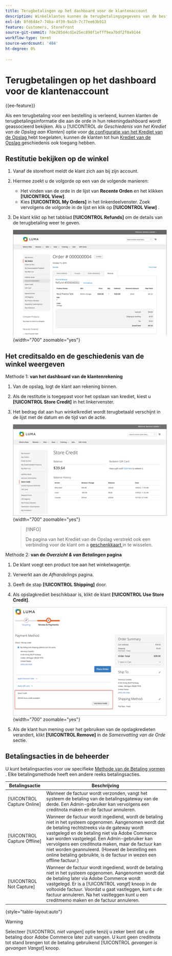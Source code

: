 ```yaml
---
title: Terugbetalingen op het dashboard voor de klantenaccount
description: Winkelklanten kunnen de terugbetalingsgegevens van de bestelling bekijken in hun accountdashboard.
exl-id: 8fd6d4e7-74ba-4f39-9a19-7c77ee63b913
feature: Customers, Storefront
source-git-commit: 7de285d4cd1e25ec890f1efff9ea7bdf2f0a9144
workflow-type: tm+mt
source-wordcount: '484'
ht-degree: 0%

---
```


# Terugbetalingen op het dashboard voor de klantenaccount

{{ee-feature}}

Als een terugbetaling voor een bestelling is verleend, kunnen klanten de terugbetalingsinformatie die aan de orde in hun rekeningdashboard wordt geassocieerd bekijken. Als u [!UICONTROL _de Geschiedenis van het Krediet van de Opslag aan Klanten_] optie voor [ de configuratie van het Krediet van de Opslag ](../customers/credit-configure.md) hebt toegelaten, kunnen de klanten tot hun [ Krediet van de Opslag ](../customers/store-credit.md) geschiedenis ook toegang hebben.

## Restitutie bekijken op de winkel

1. Vanaf de storefront meldt de klant zich aan bij zijn account.

1. Hiermee zoekt u de volgorde op een van de volgende manieren:

   * Het vinden van de orde in de lijst van **Recente Orden** en het klikken **[!UICONTROL View]**.
   * Kies **[!UICONTROL My Orders]** in het linkerdeelvenster. Zoek vervolgens de volgorde in de lijst en klik op **[!UICONTROL View]** .

1. De klant klikt op het tabblad **[!UICONTROL Refunds]** om de details van de terugbetaling weer te geven.

   ![ detail van de Terugbetaling op de storefront ](assets/customer-account-order-refunds.png){width="700" zoomable="yes"}

## Het creditsaldo en de geschiedenis van de winkel weergeven

Methode 1: **van het dashboard van de klantenrekening**

1. Van de opslag, logt de klant aan rekening binnen.

1. Als de restitutie is toegepast voor het opslaan van krediet, kiest u **[!UICONTROL Store Credit]** in het linkervenster.

1. Het bedrag dat aan hun winkelkrediet wordt terugbetaald verschijnt in de lijst met de datum en de tijd van de actie.

   ![ Bedrag teruggegeven om krediet op te slaan ](assets/customer-account-store-credit.png){width="700" zoomable="yes"}

   >[!INFO]
   >
   >De pagina van het Krediet van de Opslag verstrekt ook een verbinding voor de klant om a [ geschenkkaart ](../stores-purchase/product-gift-card-workflow.md#check-status-and-balance-of-the-gift-card) in te wisselen.

Methode 2: **van de _Overzicht &amp; van Betalingen_ pagina**

1. De klant voegt een product toe aan het winkelwagentje.

2. Verwerkt aan de _Afhandelings_ pagina.

3. Geeft de stap **[!UICONTROL Shipping]** door.

4. Als opslagkrediet beschikbaar is, klikt de klant **[!UICONTROL Use Store Credit]**.

   ![ Krediet van de Opslag van Overzicht &amp; van Betalingen pagina ](assets/customer-account-order-refund-from-checkout.png){width="700" zoomable="yes"}

5. Als de klant hun mening over het gebruiken van de opslagkredieten verandert, klikt **[!UICONTROL Remove]** in de _Samenvatting van de Orde_ sectie.

## Betalingsacties in de beheerder

U kunt betalingsacties voor uw specifieke [ Methode van de Betaling vormen ](../configuration-reference/sales/payment-methods.md). Elke betalingsmethode heeft een andere reeks betalingsacties.

| Betalingsactie | Beschrijving |
|--- |---|
| [!UICONTROL Capture Online] | Wanneer de factuur wordt verzonden, vangt het systeem de betaling van de betalingsgateway van de derde. Een Admin-gebruiker kan vervolgens een creditnota maken en de factuur annuleren. |
| [!UICONTROL Capture Offline] | Wanneer de factuur wordt ingediend, wordt de betaling niet in het systeem opgenomen. Aangenomen wordt dat de betaling rechtstreeks via de gateway wordt vastgelegd en de betaling niet via Adobe Commerce kan worden vastgelegd. Een Admin-gebruiker kan vervolgens een creditnota maken, maar de factuur kan niet worden geannuleerd. (Hoewel de bestelling een online betaling gebruikte, is de factuur in wezen een offline factuur.) |
| [!UICONTROL Not Capture] | Wanneer de factuur wordt ingediend, wordt de betaling niet in het systeem opgenomen. Aangenomen wordt dat de betaling later via Adobe Commerce wordt vastgelegd. Er is a [!UICONTROL _vangt_] knoop in de voltooide factuur. Voordat u gaat vastleggen, kunt u de factuur annuleren. Na het vastleggen kunt u een creditmemo maken en de factuur annuleren. |

{style="table-layout:auto"}

>[!WARNING]
>
>Selecteer [!UICONTROL _niet vangen_] optie tenzij u zeker bent dat u de betaling door Adobe Commerce later zult vangen. U kunt geen creditnota tot stand brengen tot de betaling gebruikend [!UICONTROL _gevangen is gevangen Vangst_] knoop.
